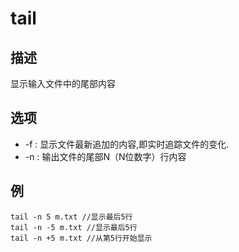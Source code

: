 # tail

## 描述

显示输入文件中的尾部内容

## 选项

- -f : 显示文件最新追加的内容,即实时追踪文件的变化.
- -n : 输出文件的尾部N（N位数字）行内容

## 例
```shell
tail -n 5 m.txt //显示最后5行
tail -n -5 m.txt //显示最后5行
tail -n +5 m.txt //从第5行开始显示
```
